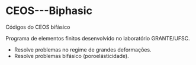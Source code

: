 # CEOS---Biphasic
Códigos do CEOS bifásico

Programa de elementos finitos desenvolvido no laboratório GRANTE/UFSC.

- Resolve problemas no regime de grandes deformações.
- Resolve problemas bifásico (poroelásticidade).
